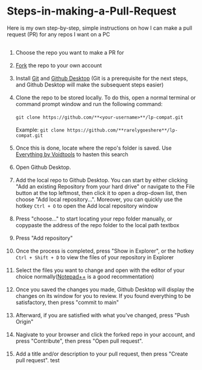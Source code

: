 # Steps-in-making-a-Pull-Request<br>
Here is my own step-by-step, simple instructions on how I can make a pull request (PR) for any repos I want on a PC<br><br>
1. Choose the repo you want to make a PR for<br><br>
2. [Fork](https://docs.github.com/en/get-started/quickstart/fork-a-repo) the repo to your own account<br><br>
3. Install [Git](https://git-scm.com/) and [Github Desktop](https://desktop.github.com/) (Git is a prerequisite for the next steps, and Github Desktop will make the subsequent steps easier)<br><br>
4. Clone the repo to be stored locally. To do this, open a normal terminal or command prompt window and run the following command:<br><br>
```git clone https://github.com/**<your-username>**/lp-compat.git```<br><br>
Example: ```git clone https://github.com/**rarelygoeshere**/lp-compat.git```<br><br>
5. Once this is done, locate where the repo's folder is saved. Use [Everything by Voidtools](https://www.voidtools.com/) to hasten this search<br><br>
6. Open Github Desktop.<br><br>
7. Add the local repo to Github Desktop. You can start by either clicking "Add an existing Repository from your hard drive" or navigate to the File button at the top leftmost, then click it to open a drop-down list, then choose "Add local repository...". Moreover, you can quickly use the hotkey ```Ctrl + O``` to open the Add local repository window<br><br>
8. Press "choose..." to start locating your repo folder manually, or copypaste the address of the repo folder to the local path textbox<br><br>
9. Press "Add repository"<br><br>
10. Once the process is completed, press "Show in Explorer", or the hotkey ```Ctrl + Shift + D``` to view the files of your repository in Explorer<br><br>
11. Select the files you want to change and open with the editor of your choice normally([Notepad++](https://notepad-plus-plus.org/) is a good recommentation)<br><br>
12. Once you saved the changes you made, Github Desktop will display the changes on its window for you to review. If you found everything to be satisfactory, then press "commit to main"<br><br>
13. Afterward, if you are satisfied with what you've changed, press "Push Origin"<br><br>
14. Nagivate to your browser and click the forked repo in your account, and press "Contribute", then press "Open pull request".<br><br>
15. Add a title and/or description to your pull request, then press "Create pull request".
test

